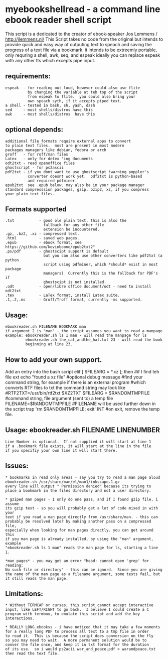 # myebookshellread - a command line ebook reader shell script

This script is a dedicated to the creator of ebook-speaker
Jos Lemmens / http://jlemmens.nl/ This Script takes no code
from the original but intends to provide quick and easy way
of outputing text to speach and saving the progress of a
text file via a bookmark. it intends to be extreemly portable,
only requring a shell, awk, seq, and espeak ideally you can
replace espeak with any other tts which excepts pipe input.

## requirements:
	espeak  - for reading out loud, however could also use flite
	          by changing the variable at teh top of the script
			  from espeak to flite.  you could also bring your
			  own speach syth, if it accepts piped text.
	a shell - tested in bash, sh, yash, dash
	sed     - most shells/distros have this
	awk     - most shells/distros  have this
## optional depends:
	additional file formats require external apps to convert
	to plain text files.  most are present in most modern 
	packages managers like debian, fedora or arch
	groff   - for roff/man files
	Latex   - only for detex 'ing documents
	odt2txt - read openoffice files
	ghostscript - for ps2ascii
	pdf2txt - if you dont want to use ghostscript !warning poppler's
	          converter doesnt work yet.  pdf2txt is python-based
			  and required pdfminer.
	epub2txt  see .epub below. may also be in your package manager
	standard compresssion packages, gzip, bzip2, xz, if you compress
	your plain text files.
	

## Formats supported
	.txt           - good ole plain text, this is also the 
	                 fallback for any other file
	                 extension be incountered.
	.gz, .bz2, .xz - compressed text.
	.html          - saved web pages.
	.epub          - ebook format, see https://github.com/kevinboone/epub2txt2"
	.ps/pdf        - ghostscipt support is default
	                 but you can also use other converters like pdf2txt (a python
					 script using pdfminer, which *should* exist in most package
					 managers)  Currently this is the fallback for PDF's if 
					 ghostscipt is not installed.
	.odt           - open/libre office document/odt - need to install odt2txt
	.tex           - LaTex format, install Latex suite.
	.1,.2,.ms      - Groff/Troff format, currently -ms supported.

## Usage:
	ebookreader.sh FILENAME BOOKMARK man
	if argument 2 is "man" - the script assumes you want to read a manpage
	example: ebookreader.sh ls 1 man - will read the manpage for ls
	         ebookreader.sh the_cat_andthe_hat.txt 23 - will read the book
			 beginning at line 23.
	
## How to add your own support.

Add an entry into the bash script
elif [ $FILEARG = *\.xz ];  then #if I find teh file ext
    echo "found a xz file"       #optional debug message
	#find your command string, for example if there is an external program
	#which converts RTF files to txt the command string may look like 
	#RTF2TXT=/usr/bin/rtf2txt
    $XZ2TXT $FILEARG > $RANDOMTMPFILE  #command string, file argument (sent to) a temp file
    FILENAME=$RANDOMTMPFILE  #FILENAME will be used further down in the script
    trap 'rm $RANDOMTMPFILE; exit' INT  #on exit, remove the temp file.


## Usage: ebookreader.sh FILENAME LINENUMBER
	Line Number is optional.  If not supplied it will start at line 1
	if a .bookmark file exists, it will start at the line in the file
	if you specifiy your own line it will start there.

## Issues:
	* bookmarks in read only areas - say you try to read a man page aloud
	ebookreader.sh /usr/share/man/el/man1/inkscape.1.gz
	every line will output " Permission denied" because its trying to
	place a bookmark in the files directory and not a user directory.
	
	* gziped man pages - I only do one pass, and if I found gzip file, i assume
	its gzip text - so you will probably get a lot of code mixed in with your
    text if you read a man page directly from /usr/share/man. - this can 
	probably be resolved later by making another pass on a compressed file, 
	especially when looking for man pages directly. you can get around this 
	if you man page is already installed, by using the "man" argument, example 
	"ebookreader.sh ls 1 man" reads the man page for ls, starting a line 1.
	
	*man pages* - you may get an error "head: cannot open 'grep' for reading: 
	No such file or directory" - this can be ignord.  Since you are giving
	the name of the man page as a filename argument, some tests fail, but
	it still reads the man page.

## Limitations:
	* Without TERMCAP or curses, this script cannot accept interactive
	input, like LEFT/RIGHT to go back.  I believe I could create a C
	program with termbox, to emulate this script and add the key
	interactions.

	* REALLY LONG ebookss - i have noticed that it may take a few moments
	for a really long PDF to process all text to a tmp file in order
	to read it.  This is because the script does conversion on the fly
	so you may need to wait.  A more permanent solution would be to
	conver the file once, and keep it in txt format for the duration
	of its use.  so i would ps2acii war_and_peace.pdf > warandpeace.txt
	then read the text file.
